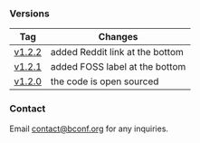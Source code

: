 ### Versions
| Tag    | Changes |
| ------ | ------- |
| [v1.2.2](https://github.com/alexzaitsev/bconf/releases/tag/v1.2.2) | added Reddit link at the bottom |
| [v1.2.1](https://github.com/alexzaitsev/bconf/releases/tag/v1.2.1) | added FOSS label at the bottom |
| [v1.2.0](https://github.com/alexzaitsev/bconf/releases/tag/v1.2.0) | the code is open sourced |

### Contact
Email contact@bconf.org for any inquiries.
